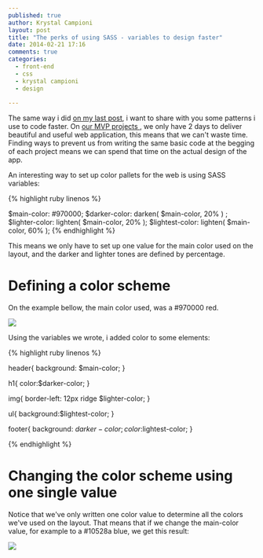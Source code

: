 ```yaml
---
published: true
author: Krystal Campioni
layout: post
title: "The perks of using SASS - variables to design faster"
date: 2014-02-21 17:16
comments: true
categories:
  - front-end
  - css
  - krystal campioni
  - design
  
---
```


The same way i did <a href="http://helabs.com.br/blog/2014/01/21/prevent-common-problems-when-writing-css-from-scratch/">on my last post</a>, i want to share with you some patterns i use to code faster. On <a href="http://startupdev.com.br/pt/servicos-para-startups/mvp/">our MVP projects </a> , we only have 2 days to deliver beautiful and useful web application, this means that we can't waste time. Finding ways to prevent us from writing the same basic code at the begging of each project means we can spend that time on the actual design of the app. 

An interesting way to set up color pallets for the web is using SASS variables:
<!--more-->
{% highlight ruby linenos %}

$main-color: #970000;
$darker-color: darken( $main-color, 20% ) ;
$lighter-color: lighten( $main-color, 20% );
$lightest-color: lighten( $main-color, 60% );
{% endhighlight %}

This means we only have to set up one value for the main color used on the layout, and the darker and lighter tones are defined by percentage.

<h1>Defining a color scheme</h1> 

On the example bellow, the main color used, was a #970000 red. 

<img src="/blog/images/posts/2014-02-21/example1.png">

Using the variables we wrote, i added color to some elements:

{% highlight ruby linenos %}

header{
  background: $main-color;
}

h1{
    color:$darker-color;
  }

img{
  border-left: 12px ridge $lighter-color;
}

ul{
  background:$lightest-color;
}

footer{
  background: $darker-color;
  color:$lightest-color;
}


{% endhighlight %}


<h1>Changing the color scheme using one single value</h1> 

Notice that we've only written one color value to determine all the colors we've used on the layout. That means that if we change the main-color value, for example to a #10528a blue, we get this result:


<img src="/blog/images/posts/2014-02-21/example2.png">




